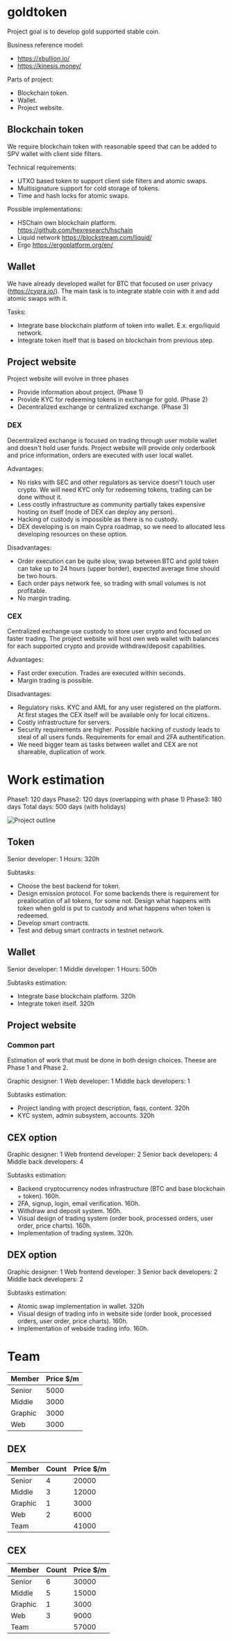 # goldtoken

Project goal is to develop gold supported stable coin.

Business reference model:
- https://xbullion.io/
- https://kinesis.money/

Parts of project:
- Blockchain token. 
- Wallet.
- Project website.

## Blockchain token

We require blockchain token with reasonable speed that can be added to SPV wallet with client side filters. 

Technical requirements:
- UTXO based token to support client side filters and atomic swaps.
- Multisignature support for cold storage of tokens.
- Time and hash locks for atomic swaps.

Possible implementations:
- HSChain own blockchain platform. https://github.com/hexresearch/hschain
- Liquid network https://blockstream.com/liquid/
- Ergo https://ergoplatform.org/en/

## Wallet 

We have already developed wallet for BTC that focused on user privacy (https://cypra.io/). The main task is to integrate stable coin with it and add atomic swaps with it.

Tasks:
- Integrate base blockchain platform of token into wallet. E.x. ergo/liquid network. 
- Integrate token itself that is based on blockchain from previous step.

## Project website

Project website will evolve in three phases 
- Provide information about project. (Phase 1)
- Provide KYC for redeeming tokens in exchange for gold. (Phase 2)
- Decentralized exchange or centralized exchange. (Phase 3)

### DEX
Decentralized exchange is focused on trading through user mobile wallet and doesn't hold user funds. Project website will provide only orderbook and price information, orders are executed with user local wallet.

Advantages:
- No risks with SEC and other regulators as service doesn't touch user crypto. We will need KYC only for redeeming tokens, trading can be done without it.
- Less costly infrastructure as community partially takes expensive hosting on itself (node of DEX can deploy any person).
- Hacking of custody is impossible as there is no custody. 
- DEX developing is on main Cypra roadmap, so we need to allocated less developing resources on these option.

Disadvantages:
- Order execution can be quite slow, swap between BTC and gold token can take up to 24 hours (upper border), expected average time should be two hours. 
- Each order pays network fee, so trading with small volumes is not profitable.
- No margin trading.

### CEX 
Centralized exchange use custody to store user crypto and focused on faster trading. The project website will host own web wallet with balances for each supported crypto and provide withdraw/deposit capabilities.

Advantages:
- Fast order execution. Trades are executed within seconds.
- Margin trading is possible.

Disadvantages:
- Regulatory risks. KYC and AML for any user registered on the platform. At first stages the CEX itself will be available only for local citizens. 
- Costly infrastructure for servers.
- Security requirements are higher. Possible hacking of custody leads to steal of all users funds. Requirements for email and 2FA authentification.
- We need bigger team as tasks between wallet and CEX are not shareable, duplication of work.

# Work estimation

Phase1: 120 days
Phase2: 120 days (overlapping with phase 1)
Phase3: 180 days
Total days: 500 days (with holidays)

<img src="Project Outline.png"
     alt="Project outline"
     />

## Token 

Senior developer: 1
Hours: 320h

Subtasks:
- Choose the best backend for token.
- Design emission protocol. For some backends there is requirement for preallocation of all tokens, for some not. Design what happens with token when gold is put to custody and what happens when token is redeemed.
- Develop smart contracts.
- Test and debug smart contracts in testnet network.

## Wallet 

Senior developer: 1
Middle developer: 1 
Hours: 500h 

Subtasks estimation:
- Integrate base blockchain platform. 320h
- Integrate token itself. 320h

## Project website 

### Common part 
Estimation of work that must be done in both design choices. Theese are Phase 1 and Phase 2.

Graphic designer: 1
Web developer: 1
Middle back developers: 1

Subtasks estimation:
- Project landing with project description, faqs, content. 320h 
- KYC system, admin subsystem, accounts. 320h

## CEX option 

Graphic designer: 1
Web frontend developer: 2
Senior back developers: 4
Middle back developers: 4

Subtasks estimation:
- Backend cryptocurrency nodes infrastructure (BTC and base blockchain + token). 160h.
- 2FA, signup, login, email verification. 160h.
- Withdraw and deposit system. 160h.
- Visual design of trading system (order book, processed orders, user order, price charts). 160h.
- Implementation of trading system. 320h.

## DEX option 

Graphic designer: 1
Web frontend developer: 3
Senior back developers: 2
Middle back developers: 2

Subtasks estimation:
- Atomic swap implementation in wallet. 320h
- Visual design of trading info in website side (order book, processed orders, user order, price charts). 160h.
- Implementation of webside trading info. 160h.

# Team 

| Member | Price $/m |
|--------|-----------|
| Senior | 5000      |
| Middle | 3000      |
| Graphic| 3000      |
| Web    | 3000      |

## DEX

| Member | Count | Price $/m |
|--------|-------|-----------|
| Senior | 4     | 20000     |
| Middle | 3     | 12000     |
| Graphic| 1     |  3000     |
| Web    | 2     |  6000     |
| Team   |       | 41000     |

## CEX

| Member | Count | Price $/m |
|--------|-------|-----------|
| Senior | 6     | 30000     |
| Middle | 5     | 15000     |
| Graphic| 1     |  3000     |
| Web    | 3     |  9000     |
| Team   |       | 57000     |


